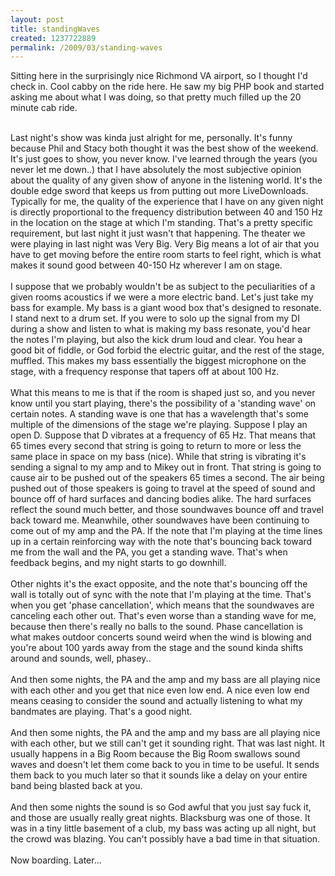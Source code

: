```yaml
--- 
layout: post
title: standingWaves
created: 1237722889
permalink: /2009/03/standing-waves
---
```

Sitting here in the surprisingly nice Richmond VA airport, so I thought I'd check in.  Cool cabby on the ride here.  He saw my big PHP book and started asking me about what I was doing, so that pretty much filled up the 20 minute cab ride.  <div><br /></div><div>Last night's show was kinda just alright for me, personally.  It's funny because Phil and Stacy both thought it was the best show of the weekend.  It's just goes to show, you never know.  I've learned through the years (you never let me down..) that I have absolutely the most subjective opinion about the quality of any given show of anyone in the listening world.  It's the double edge sword that keeps us from putting out more LiveDownloads.  Typically for me, the quality of the experience that I have on any given night is directly proportional to the frequency distribution between 40 and 150 Hz in the location on the stage at which I'm standing.  That's a pretty specific requirement, but last night it just wasn't that happening.  The theater we were playing in last night was Very Big.  Very Big means a lot of air that you have to get moving before the entire room starts to feel right, which is what makes it sound good between 40-150 Hz wherever I am on stage.  </div><div><br /></div><div>I suppose that we probably wouldn't be as subject to the peculiarities of a given rooms acoustics if we were a more electric band.  Let's just take my bass for example.  My bass is a giant wood box that's designed to resonate.  I stand next to a drum set.  If you were to solo up the signal from my DI during a show and listen to what is making my bass resonate, you'd hear the notes I'm playing, but also the kick drum loud and clear.  You hear a good bit of fiddle, or God forbid the electric guitar, and the rest of the stage, muffled.  This makes my bass essentially the biggest microphone on the stage, with a frequency response that tapers off at about 100 Hz.</div><div><br /></div><div>What this means to me is that if the room is shaped just so, and you never know until you start playing, there's the possibility of a 'standing wave' on certain notes.  A standing wave is one that has a wavelength that's some multiple of the dimensions of the stage we're playing.  Suppose I play an open D.  Suppose that D vibrates at a frequency of 65 Hz.  That means that 65 times every second that string is going to return to more or less the same place in space on my bass (nice).  While that string is vibrating it's sending a signal to my amp and to Mikey out in front.  That string is going to cause air to be pushed out of the speakers 65 times a second.  The air being pushed out of those speakers is going to travel at the speed of sound and bounce off of hard surfaces and dancing bodies alike.  The hard surfaces reflect the sound much better, and those soundwaves bounce off and travel back toward me.  Meanwhile, other soundwaves have been continuing to come out of my amp and the PA.  If the note that I'm playing at the time lines up in a certain reinforcing way with the note that's bouncing back toward me from the wall and the PA, you get a standing wave.  That's when feedback begins, and my night starts to go downhill.</div><div><br /></div><div>Other nights it's the exact opposite, and the note that's bouncing off the wall is totally out of sync with the note that I'm playing at the time.  That's when you get 'phase cancellation', which means that the soundwaves are canceling each other out.  That's even worse than a standing wave for me, because then there's really no balls to the sound.  Phase cancellation is what makes outdoor concerts sound weird when the wind is blowing and you're about 100 yards away from the stage and the sound kinda shifts around and sounds, well, phasey..</div><div><br /></div><div>And then some nights, the PA and the amp and my bass are all playing nice with each other and you get that nice even low end.  A nice even low end means ceasing to consider the sound and actually listening to what my bandmates are playing.  That's a good night.</div><div><br /></div><div>And then some nights, the PA and the amp and my bass are all playing nice with each other, but we still can't get it sounding right.  That was last night.  It usually happens in a Big Room because the Big Room swallows sound waves and doesn't let them come back to you in time to be useful.  It sends them back to you much later so that it sounds like a delay on your entire band being blasted back at you.</div><div><br /></div><div>And then some nights the sound is so God awful that you just say fuck it, and those are usually really great nights.  Blacksburg was one of those.  It was in a tiny little basement of a club, my bass was acting up all night, but the crowd was blazing.  You can't possibly have a bad time in that situation.</div><div><br /></div><div>Now boarding.  Later...</div>
